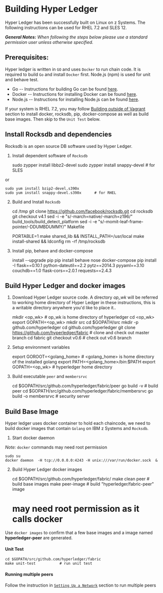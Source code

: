 <!---PACKAGE:Hyper Ledger--->
<!---DISTRO:SLES 12:0.6--->
<!---DISTRO:RHEL 7.2:0.6--->

# Building Hyper Ledger

Hyper Ledger has been successfully built on Linux on z Systems.  The following instructions can be used for RHEL 7.2 and SLES 12.


_**General Notes:**_
_When following the steps below please use a standard permission user unless otherwise specified._


## Prerequisites: ##

Hyper ledger is written in `GO` and uses `Docker` to run chain code. It is required to build `Go` and install `Docker` first. Node.js (npm) is used for unit and behave test.

- Go -- Instructions for building Go can be found [here]( https://github.com/linux-on-ibm-z/docs/wiki/Building-Go-1.7).
- Docker -- Instructions for installing Docker can be found [here](https://www.ibm.com/developerworks/linux/linux390/docker.html).
- Node.js -- Instructions for installing Node.js can be found [here](https://developer.ibm.com/node/sdk/).

If your system is RHEL 7.2, you may follow [Building outside of Vagrant](http://hyperledger-fabric.readthedocs.io/en/latest/dev-setup/build/) section to install docker, rocksdb, pip, docker-compose as well as build base images. Then skip to the `Unit Test` below.

## Install Rocksdb and dependencies ##
Rocksdb is an open source DB software used by Hyper Ledger.

1) Install dependent software of  `Rocksdb`

    sudo zypper install libbz2-devel
    sudo zypper install snappy-devel         # for SLES

or

    sudo yum install bzip2-devel.s390x
    sudo yum install snappy-devel.s390x      # for RHEL

2) Build and Install `Rocksdb`

    cd /tmp
    git clone https://github.com/facebook/rocksdb.git
    cd rocksdb
    git checkout v4.1
    sed -i -e "s/-march=native/-march=z196/" build_tools/build_detect_platform
    sed -i -e "s/-momit-leaf-frame-pointer/-DDUMBDUMMY/" Makefile

    PORTABLE=1 make shared_lib && INSTALL_PATH=/usr/local make install-shared && ldconfig
    rm -rf /tmp/rocksdb


3) Install pip, behave and docker-compose

    install --upgrade pip
    pip install behave nose docker-compose
    pip install -I flask==0.10.1 python-dateutil==2.2 pytz==2014.3 pyyaml==3.10 couchdb==1.0 flask-cors==2.0.1 requests==2.4.3

## Build Hyper Ledger and docker images ##
1) Download Hyper Ledger source code. A directory *op_wk* will be referred to working home directory of Hyper Ledger in these instructions, this is a  writable directory anywhere you'd like to place it..

    mkdir  <op_wk>   # op_wk is home directory of hyperledger
    cd <op_wk>
    export GOPATH=<op_wk>
    mkdir src
    cd $GOPATH/src
    mkdir -p github.com/hyperledger
    cd github.com/hyperledger
    git clone https://github.com/hyperledger/fabric   # clone and check out master branch
    cd fabric
    git checkout v0.6               # check out v0.6 branch


2) Setup environment variables


    export GOROOT=<golang_home>           # <golang_home> is home directory of the installed golang
    export PATH=<golang_home>/bin:$PATH
    export GOPATH=<op_wk>                  # hyperledger home directory
 

3) Build executable `peer` and `membersrvc`

    cd $GOPATH/src/github.com/hyperledger/fabric/peer
    go build  -v                        # build peer
    cd $GOPATH/src/github.com/hyperledger/fabric/membersrvc
    go build  -o  membersrvc            # security server



## Build Base Image ##
Hyper ledger uses docker container  to hold  each chaincode, we need  to build  docker images that contain  `Golang` on IBM z Systems and `Rocksdb`.



1) Start docker daemon

*Note:* `docker` commands may need root permission


    sudo su
    docker daemon  -H tcp://0.0.0.0:4243 -H unix:///var/run/docker.sock  &


2) Build Hyper Ledger docker images

    cd $GOPATH/src/github.com/hyperledger/fabric/
    make clean peer          # build base images
    make peer-image          # build "hyperledger/fabric-peer" image
    # may need root permission as it calls docker
 

Use `docker images` to confirm that a few base images and a image named **hyperledger-peer** are generated.

#### Unit Test ####

    cd $GOPATH/src/github.com/hyperledger/fabric
    make unit-test           # run unit test

#### Running multiple peers ####
Follow the instruction in [`Setting Up a Network`](http://hyperledger-fabric.readthedocs.io/en/latest/Setup/Network-setup) section  to run multiple peers